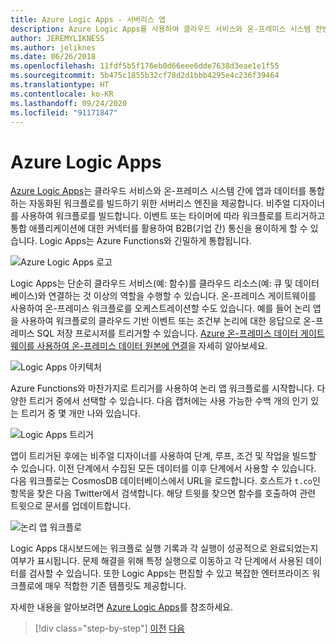 ```yaml
---
title: Azure Logic Apps - 서버리스 앱
description: Azure Logic Apps를 사용하여 클라우드 서비스와 온-프레미스 시스템 전반에서 앱과 데이터를 통합하는 자동화된 확장성 있는 워크플로를 작성할 수 있습니다.
author: JEREMYLIKNESS
ms.author: jeliknes
ms.date: 06/26/2018
ms.openlocfilehash: 11fdf5b5f176eb0d66eee6dde7638d3eae1e1f55
ms.sourcegitcommit: 5b475c1855b32cf78d2d1bbb4295e4c236f39464
ms.translationtype: HT
ms.contentlocale: ko-KR
ms.lasthandoff: 09/24/2020
ms.locfileid: "91171847"
---
```

# <a name="azure-logic-apps"></a>Azure Logic Apps

[Azure Logic Apps](/azure/logic-apps)는 클라우드 서비스와 온-프레미스 시스템 간에 앱과 데이터를 통합하는 자동화된 워크플로를 빌드하기 위한 서버리스 엔진을 제공합니다. 비주얼 디자이너를 사용하여 워크플로를 빌드합니다. 이벤트 또는 타이머에 따라 워크플로를 트리거하고 통합 애플리케이션에 대한 커넥터를 활용하여 B2B(기업 간) 통신을 용이하게 할 수 있습니다. Logic Apps는 Azure Functions와 긴밀하게 통합됩니다.

![Azure Logic Apps 로고](./media/logic-apps-logo.png)

Logic Apps는 단순히 클라우드 서비스(예: 함수)를 클라우드 리소스(예: 큐 및 데이터베이스)와 연결하는 것 이상의 역할을 수행할 수 있습니다. 온-프레미스 게이트웨이를 사용하여 온-프레미스 워크플로를 오케스트레이션할 수도 있습니다. 예를 들어 논리 앱을 사용하여 워크플로의 클라우드 기반 이벤트 또는 조건부 논리에 대한 응답으로 온-프레미스 SQL 저장 프로시저를 트리거할 수 있습니다. [Azure 온-프레미스 데이터 게이트웨이를 사용하여 온-프레미스 데이터 원본에 연결](/azure/analysis-services/analysis-services-gateway)을 자세히 알아보세요.

![Logic Apps 아키텍처](./media/logic-apps-architecture.png)

Azure Functions와 마찬가지로 트리거를 사용하여 논리 앱 워크플로를 시작합니다. 다양한 트리거 중에서 선택할 수 있습니다. 다음 캡처에는 사용 가능한 수백 개의 인기 있는 트리거 중 몇 개만 나와 있습니다.

![Logic Apps 트리거](./media/logic-app-triggers.png)

앱이 트리거된 후에는 비주얼 디자이너를 사용하여 단계, 루프, 조건 및 작업을 빌드할 수 있습니다. 이전 단계에서 수집된 모든 데이터를 이후 단계에서 사용할 수 있습니다. 다음 워크플로는 CosmosDB 데이터베이스에서 URL을 로드합니다. 호스트가 `t.co`인 항목을 찾은 다음 Twitter에서 검색합니다. 해당 트윗를 찾으면 함수를 호출하여 관련 트윗으로 문서를 업데이트합니다.

![논리 앱 워크플로](./media/logic-app-workflow.png)

Logic Apps 대시보드에는 워크플로 실행 기록과 각 실행이 성공적으로 완료되었는지 여부가 표시됩니다. 문제 해결을 위해 특정 실행으로 이동하고 각 단계에서 사용된 데이터를 검사할 수 있습니다. 또한 Logic Apps는 편집할 수 있고 복잡한 엔터프라이즈 워크플로에 매우 적합한 기존 템플릿도 제공합니다.

자세한 내용을 알아보려면 [Azure Logic Apps](/azure/logic-apps)를 참조하세요.

>[!div class="step-by-step"]
>[이전](application-insights.md)
>[다음](event-grid.md)
